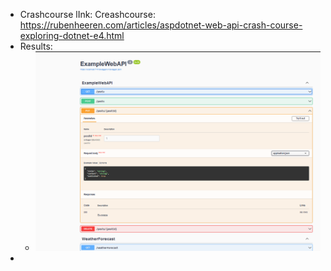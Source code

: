 - Crashcourse lInk: Creashcourse: https://rubenheeren.com/articles/aspdotnet-web-api-crash-course-exploring-dotnet-e4.html
- Results:
	- ![image.png](../assets/image_1712948432710_0.png)
-